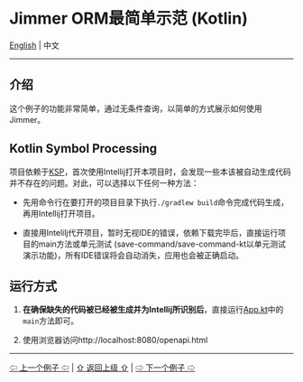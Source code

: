 # Jimmer ORM最简单示范 (Kotlin)

[English](./) | 中文

---

## 介绍

这个例子的功能非常简单，通过无条件查询，以简单的方式展示如何使用Jimmer。

## Kotlin Symbol Processing

项目依赖于[KSP](https://kotlinlang.org/docs/ksp-overview.html)，首次使用Intellij打开本项目时，会发现一些本该被自动生成代码并不存在的问题。对此，可以选择以下任何一种方法：
 
-   先用命令行在要打开的项目目录下执行`./gradlew build`命令完成代码生成，再用Intellij打开项目。
 
-   直接用Intelilj代开项目，暂时无视IDE的错误，依赖下载完毕后，直接运行项目的main方法或单元测试 (save-command/save-command-kt以单元测试演示功能)，所有IDE错误将会自动消失，应用也会被正确启动。

## 运行方式

1.   **在确保缺失的代码被已经被生成并为Intellij所识别后**，直接运行[App.kt](./src/main/kotlin/org/babyfish/jimmer/example/kt/core/App.kt)中的`main`方法即可。

2.   使用浏览器访问http://localhost:8080/openapi.html
---

[⇦ 上一个例子 ⇦](../jimmer-core/README.zh) | [⇧ 返回上级 ⇧](../README_zh_CN.md) | [⇨ 下一个例子 ⇨](../jimmer-sql-kt/README_zh_CN.md)
